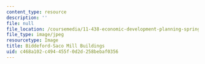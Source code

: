 ```yaml
---
content_type: resource
description: ''
file: null
file_location: /coursemedia/11-438-economic-development-planning-spring-2020/c468a102c494455f0d2d258bebaf0356_11-438f19.jpg
file_type: image/jpeg
resourcetype: Image
title: Biddeford-Saco Mill Buildings
uid: c468a102-c494-455f-0d2d-258bebaf0356
---
```

